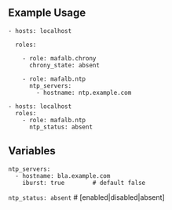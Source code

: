 
## Example Usage

```
- hosts: localhost

  roles:

    - role: mafalb.chrony
      chrony_state: absent

    - role: mafalb.ntp
      ntp_servers:
        - hostname: ntp.example.com
```

```
- hosts: localhost
  roles:
    - role: mafalb.ntp
      ntp_status: absent
```

## Variables

```
ntp_servers:
  - hostname: bla.example.com
    iburst: true		# default false
```

```ntp_status: absent``` # [enabled|disabled|absent]
